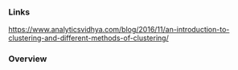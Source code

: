 ### Links
https://www.analyticsvidhya.com/blog/2016/11/an-introduction-to-clustering-and-different-methods-of-clustering/


### Overview


